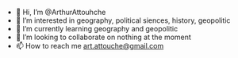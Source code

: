 - 👋 Hi, I’m @ArthurAttouhche
- 👀 I’m interested in geography, political siences, history, geopolitic
- 🌱 I’m currently learning geography and geopolitic
- 💞️ I’m looking to collaborate on nothing at the moment
- 📫 How to reach me art.attouche@gmail.com

<!---
ArthurAttouhche/ArthurAttouhche is a ✨ special ✨ repository because its `README.md` (this file) appears on your GitHub profile.
You can click the Preview link to take a look at your changes.
--->
